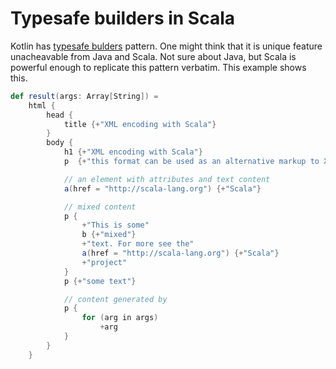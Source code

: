 # Typesafe builders in Scala

Kotlin has [typesafe bulders](https://kotlinlang.org/docs/reference/type-safe-builders.html)
pattern. One might think that it is unique feature unacheavable from
Java and Scala. Not sure about Java, but Scala is powerful enough to
replicate this pattern verbatim. This example shows this.

```scala
def result(args: Array[String]) =
    html {
        head {
            title {+"XML encoding with Scala"}
        }
        body {
            h1 {+"XML encoding with Scala"}
            p  {+"this format can be used as an alternative markup to XML"}

            // an element with attributes and text content
            a(href = "http://scala-lang.org") {+"Scala"}

            // mixed content
            p {
                +"This is some"
                b {+"mixed"}
                +"text. For more see the"
                a(href = "http://scala-lang.org") {+"Scala"}
                +"project"
            }
            p {+"some text"}

            // content generated by
            p {
                for (arg in args)
                    +arg
            }
        }
    }
```
